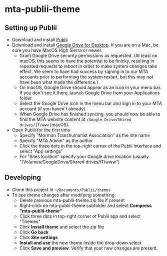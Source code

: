 # mta-publii-theme

## Setting up Publii 
- Download and install [Publii](https://getpublii.com/download/)
- Download and install [Google Drive for Desktop](https://support.google.com/drive/answer/7329379). If you are on a Mac, be sure you have MacOS High Sierra or newer.
  - Grant Google Drive security permissions as requested. (At least on macOS, this seems to have the potential to be finicky, resulting in repeated requests to reboot in order to make system changes take effect. We seem to have had success by signing in to our MTA accounts prior to performing the system restart, but this may not have been what made the difference.)
  - On macOS, Google Drive should appear as an icon in your menu bar. If you don't see it there, launch Google Drive from your Applications folder.
  - Select the Google Drive icon in the menu bar and sign in to your MTA account (if you haven't already).
  - When Google Drive has finished syncing, you should now be able to find the MTA website content at `/Google Drive/Shared drives/IT/www` (macOS).
- Open Publii for the first time
  - Specify "Mormon Transhumanist Association" as the site name
  - Specify "MTA Admin" as the author
  - Click the three dots in the top-right corner of the Publii interface and select "App settings"
  - For "Sites location" specify your Google drive location (usually "/Volumes/GoogleDrive/Shared drives/IT/www")

## Developing
- Clone this project in `~/Documents/Publii/themes`
- To see theme changes after modifying something:
  - Delete previous mta-publii-theme.zip file if present
  - Right-click on mta-publii-theme subfolder and select **Compress "mta-publii-theme"**
  - Click three dots in top-right corner of Publii app and select "Themes"
  - Click **Install theme** and select the zip file
  - Click **Go back**
  - Click **Site settings**
  - **Install and use** the new theme inside the drop-down select
  - Click **Save and preview**. Verify that your new changes are present.
